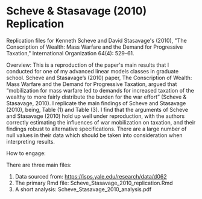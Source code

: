# Scheve & Stasavage (2010) Replication

Replication files for Kenneth Scheve and David Stasavage's (2010), "The Conscription of Wealth: Mass Warfare and the Demand for Progressive Taxation," International Organization 64(4): 529–61.

Overview: This is a reproduction of the paper's main results that I conducted for one of my advanced linear models classes in graduate school. Scheve and Stasavage’s (2010) paper, The Conscription of Wealth: Mass Warfare and the Demand for Progressive Taxation, argued that “mobilization for mass warfare led to demands for increased taxation of the wealthy to more fairly distribute the burden for the war effort” (Scheve & Stasavage, 2010). I replicate the main findings of Scheve and Stasavage (2010), being, Table (1) and Table (3). I find that the arguments of Scheve and Stasavage (2010) hold up well under reproduction, with the authors correctly estimating the influences of war mobilization on taxation, and their findings robust to alternative specifications. There are a large number of null values in their data which should be taken into consideration when interpreting results. 

How to engage:

There are three main files:
1. Data sourced from: https://isps.yale.edu/research/data/d062
2. The primary Rmd file: Scheve_Stasavage_2010_replication.Rmd
3. A short analysis: Scheve_Stasavage_2010_analysis.pdf

